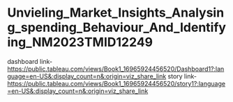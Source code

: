 # Unvieling_Market_Insights_Analysing_spending_Behaviour_And_Identifying_NM2023TMID12249
dashboard link-https://public.tableau.com/views/Book1_16965924456520/Dashboard1?:language=en-US&:display_count=n&:origin=viz_share_link
story link-https://public.tableau.com/views/Book1_16965924456520/story1?:language=en-US&:display_count=n&:origin=viz_share_link
